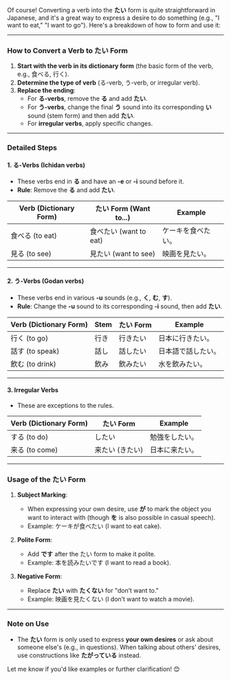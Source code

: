 Of course! Converting a verb into the **たい** form is quite straightforward in Japanese, and it's a great way to express a desire to do something (e.g., "I want to eat," "I want to go"). Here's a breakdown of how to form and use it:

---

### **How to Convert a Verb to たい Form**
1. **Start with the verb in its dictionary form** (the basic form of the verb, e.g., 食べる, 行く).
2. **Determine the type of verb** (る-verb, う-verb, or irregular verb).
3. **Replace the ending**:
   - For **る-verbs**, remove the **る** and add **たい**.
   - For **う-verbs**, change the final **う** sound into its corresponding **い** sound (stem form) and then add **たい**.
   - For **irregular verbs**, apply specific changes.

---

### **Detailed Steps**
#### **1. る-Verbs (Ichidan verbs)**
- These verbs end in **る** and have an **-e** or **-i** sound before it.
- **Rule**: Remove the **る** and add **たい**.

| Verb (Dictionary Form) | たい Form (Want to...) | Example |
|-------------------------|------------------------|---------|
| 食べる (to eat)         | 食べたい (want to eat) | ケーキを食べたい。 |
| 見る (to see)           | 見たい (want to see)   | 映画を見たい。     |

---

#### **2. う-Verbs (Godan verbs)**
- These verbs end in various **-u** sounds (e.g., **く**, **む**, **す**).
- **Rule**: Change the **-u** sound to its corresponding **-i** sound, then add **たい**.

| Verb (Dictionary Form) | Stem       | たい Form         | Example |
|-------------------------|------------|-------------------|---------|
| 行く (to go)            | 行き       | 行きたい          | 日本に行きたい。 |
| 話す (to speak)         | 話し       | 話したい          | 日本語で話したい。 |
| 飲む (to drink)         | 飲み       | 飲みたい          | 水を飲みたい。     |

---

#### **3. Irregular Verbs**
- These are exceptions to the rules.

| Verb (Dictionary Form) | たい Form        | Example            |
|-------------------------|------------------|--------------------|
| する (to do)            | したい          | 勉強をしたい。     |
| 来る (to come)          | 来たい (きたい) | 日本に来たい。     |

---

### **Usage of the たい Form**
1. **Subject Marking**:
   - When expressing your own desire, use **が** to mark the object you want to interact with (though **を** is also possible in casual speech).
   - Example: ケーキが食べたい (I want to eat cake).

2. **Polite Form**:
   - Add **です** after the たい form to make it polite.
   - Example: 本を読みたいです (I want to read a book).

3. **Negative Form**:
   - Replace **たい** with **たくない** for "don’t want to."
   - Example: 映画を見たくない (I don’t want to watch a movie).

---

### **Note on Use**
- The **たい** form is only used to express **your own desires** or ask about someone else's (e.g., in questions). When talking about others' desires, use constructions like **たがっている** instead.

Let me know if you'd like examples or further clarification! 😊
